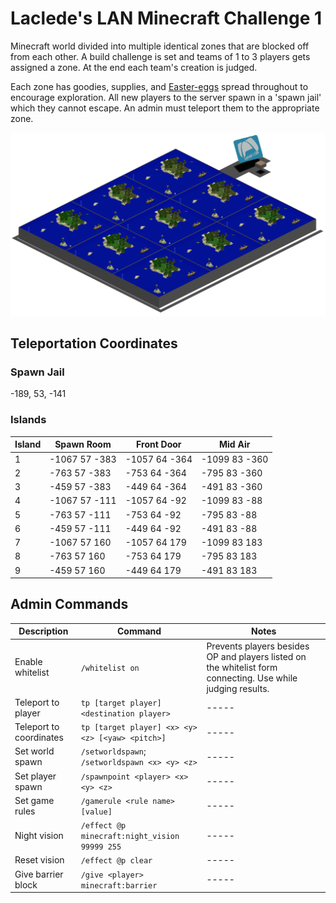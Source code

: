 # Laclede's LAN Minecraft Challenge 1

Minecraft world divided into multiple identical zones that are blocked off from each other. A build challenge is set and teams of 1 to 3 players gets assigned a zone. At the end each team's creation is judged.

Each zone has goodies, supplies, and [Easter-eggs](https://en.wikipedia.org/wiki/Easter_egg_(media)) spread throughout to encourage exploration. All new players to the server spawn in a 'spawn jail' which they cannot escape. An admin must teleport them to the appropriate zone.

![alt text](https://raw.githubusercontent.com/LacledesLAN/gamesvr-minecraft-challenge1/master/.docs/OverheadMap.png "Overhead Map")

## Teleportation Coordinates

### Spawn Jail

-189, 53, -141

### Islands

| Island | Spawn Room    | Front Door    | Mid Air       |
| ------ | ------------- | --------------| ------------- |
| 1      | -1067 57 -383 | -1057 64 -364 | -1099 83 -360 |
| 2      | -763 57 -383  | -753 64 -364  | -795  83 -360 |
| 3      | -459 57 -383  | -449 64 -364  | -491  83 -360 |
| 4      | -1067 57 -111 | -1057 64 -92  | -1099 83 -88  |
| 5      | -763 57 -111  | -753 64 -92   | -795  83 -88  |
| 6      | -459 57 -111  | -449 64 -92   | -491  83 -88  |
| 7      | -1067 57 160  | -1057 64 179  | -1099 83 183  |
| 8      | -763 57 160   | -753 64 179   | -795  83 183  |
| 9      | -459 57 160   | -449 64 179   | -491  83 183  |

## Admin Commands

| Description             | Command                                          | Notes |
| ----------------------- | ------------------------------------------------ | ----- |
| Enable whitelist        | `/whitelist on`                                  | Prevents players besides OP and players listed on the whitelist form connecting. Use while judging results. |
| Teleport to player      | `tp [target player] <destination player>`        | ----- |
| Teleport to coordinates | `tp [target player] <x> <y> <z> [<yaw> <pitch>]` | ----- |
| Set world spawn         | `/setworldspawn`; `/setworldspawn <x> <y> <z>`   | ----- |
| Set player spawn        | `/spawnpoint <player> <x> <y> <z>`               | ----- |
| Set game rules          | `/gamerule <rule name> [value]`                  | ----- |
| Night vision            | `/effect @p minecraft:night_vision 99999 255`    | ----- |
| Reset vision            | `/effect @p clear`                               | ----- |
| Give barrier block      | `/give <player> minecraft:barrier`               | ----- |
